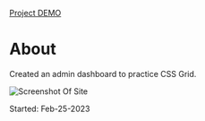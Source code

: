 [Project DEMO](https://jason21715.github.io/Admin-Dashboard/)

# About
Created an admin dashboard to practice CSS Grid.

![Screenshot Of Site](https://user-images.githubusercontent.com/121495300/236410185-c282e04f-22ec-479a-b41f-0b7ac6e7f517.png)

Started: Feb-25-2023

